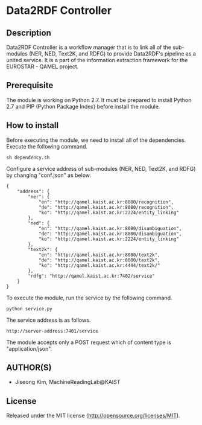 # Data2RDF Controller

Description
-----
Data2RDF Controller is a workflow manager that is to link all of the sub-modules (NER, NED, Text2K, and RDFG) to provide Data2RDF's pipeline as a united service. It is a part of the information extraction framework for the EUROSTAR - QAMEL project.

Prerequisite
-----
The module is working on Python 2.7. It must be prepared to install Python 2.7 and PIP (Python Package Index) before install the module.

How to install
-----
Before executing the module, we need to install all of the dependencies.
Execute the following command.

```
sh dependency.sh
```

Configure a service address of sub-modules (NER, NED, Text2K, and RDFG) by changing "conf.json" as below.

```
{
	"address": {
		"ner": {
			"en": "http://qamel.kaist.ac.kr:8080/recognition",
			"de": "http://qamel.kaist.ac.kr:8080/recognition",
			"ko": "http://qamel.kaist.ac.kr:2224/entity_linking"
		},
		"ned": {
			"en": "http://qamel.kaist.ac.kr:8080/disambiguation",
			"de": "http://qamel.kaist.ac.kr:8080/disambiguation",
			"ko": "http://qamel.kaist.ac.kr:2224/entity_linking"
		},
		"text2k": {
			"en": "http://qamel.kaist.ac.kr:8080/text2k",
			"de": "http://qamel.kaist.ac.kr:8080/text2k",
			"ko": "http://qamel.kaist.ac.kr:4444/text2k/"
		},
		"rdfg": "http://qamel.kaist.ac.kr:7402/service"
	}
}
```

To execute the module, run the service by the following command.

```
python service.py
```

The service address is as follows.
```
http://server-address:7401/service
```

The module accepts only a POST request which of content type is "application/json".

AUTHOR(S)
---------
* Jiseong Kim, MachineReadingLab@KAIST

License
-------
Released under the MIT license (http://opensource.org/licenses/MIT).